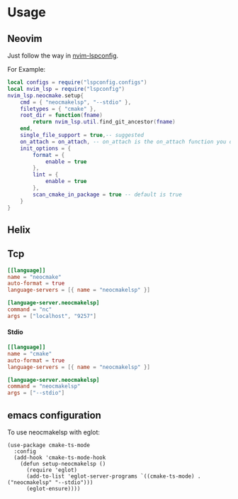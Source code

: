# Usage

## Neovim

Just follow the way in [nvim-lspconfig](https://github.com/neovim/nvim-lspconfig/blob/master/doc/configs.md#neocmake).

For Example:

```lua
local configs = require("lspconfig.configs")
local nvim_lsp = require("lspconfig")
nvim_lsp.neocmake.setup{
    cmd = { "neocmakelsp", "--stdio" },
    filetypes = { "cmake" },
    root_dir = function(fname)
        return nvim_lsp.util.find_git_ancestor(fname)
    end,
    single_file_support = true,-- suggested
    on_attach = on_attach, -- on_attach is the on_attach function you defined
    init_options = {
        format = {
            enable = true
        },
        lint = {
            enable = true
        },
        scan_cmake_in_package = true -- default is true
    }
}
```
## Helix

## Tcp

```toml
[[language]]
name = "neocmake"
auto-format = true
language-servers = [{ name = "neocmakelsp" }]

[language-server.neocmakelsp]
command = "nc"
args = ["localhost", "9257"]
```
#### Stdio

```toml
[[language]]
name = "cmake"
auto-format = true
language-servers = [{ name = "neocmakelsp" }]

[language-server.neocmakelsp]
command = "neocmakelsp"
args = ["--stdio"]
```

## emacs configuration

To use neocmakelsp with eglot:

``` emacs-lisp
(use-package cmake-ts-mode
  :config
  (add-hook 'cmake-ts-mode-hook
    (defun setup-neocmakelsp ()
      (require 'eglot)
      (add-to-list 'eglot-server-programs `((cmake-ts-mode) . ("neocmakelsp" "--stdio")))
      (eglot-ensure))))
```
